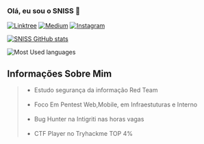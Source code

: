 ### Olá, eu sou o SNISS 👋

[![Linktree](https://img.shields.io/badge/linktree-39E09B?style=for-the-badge&logo=linktree&logoColor=white)](https://linktr.ee/sniss_thomas)
[![Medium](https://img.shields.io/badge/Medium-12100E?style=for-the-badge&logo=medium&logoColor=white)](https://medium.com/@sniss_thomas)
[![Instagram](https://img.shields.io/badge/Instagram-E4405F?style=for-the-badge&logo=instagram&logoColor=white)](https://www.instagram.com/sniss_thomas/)



[![SNISS GitHub stats](https://github-readme-stats.vercel.app/api?username=SNISS)](https://github.com/anuraghazra/github-readme-stats)

![Most Used languages](https://github-readme-stats.vercel.app/api/top-langs/?username=SNISS&layout=compact&langs_count=7&theme=cobalt")





<h2>  Informações Sobre Mim</h2>
<blockquote>
  <ul>
    <li>Estudo segurança da informação Red Team</li>
    <br>
    <li>Foco Em Pentest Web,Mobile, em Infraestuturas e Interno </li>
    <br>
    <li>Bug Hunter na Intigriti nas horas vagas</li>
    <br>
    <li>CTF Player no Tryhackme TOP 4%</li>
    
   
  </ul>
